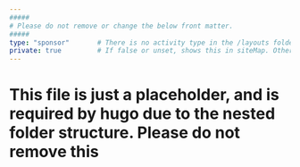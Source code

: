 ```yaml
---
#####
# Please do not remove or change the below front matter.
#####
type: "sponsor"       # There is no activity type in the /layouts folder, just like there is deliberately no default single or list. This means this file will not be generated, and positively impacts the build tests.
private: true         # If false or unset, shows this in siteMap. Otherwise, does not.
---
```

# This file is just a placeholder, and is required by hugo due to the nested folder structure. Please do not remove this
